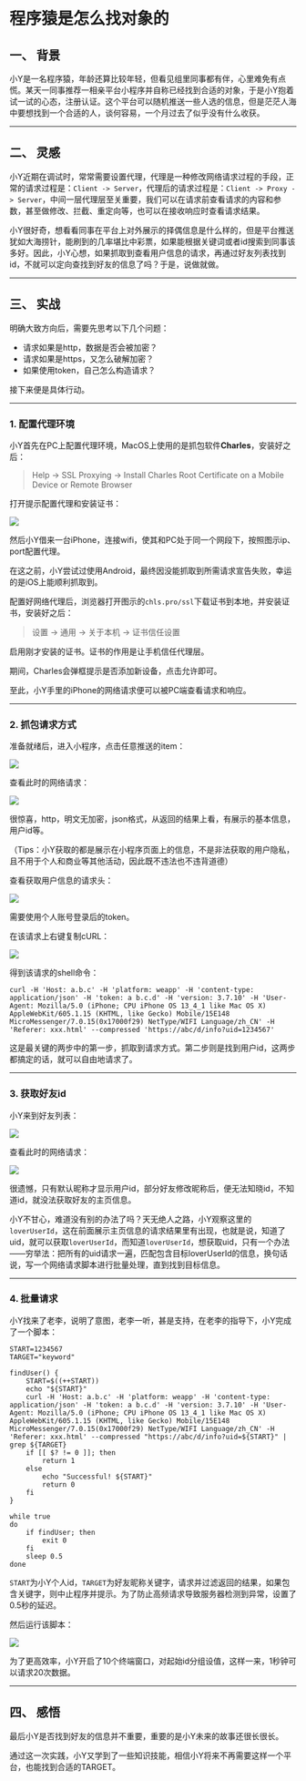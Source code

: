 # 程序猿是怎么找对象的

## 一、 背景

小Y是一名程序猿，年龄还算比较年轻，但看见组里同事都有伴，心里难免有点慌。某天一同事推荐一相亲平台小程序并自称已经找到合适的对象，于是小Y抱着试一试的心态，注册认证。这个平台可以随机推送一些人选的信息，但是茫茫人海中要想找到一个合适的人，谈何容易，一个月过去了似乎没有什么收获。

---
## 二、 灵感

小Y近期在调试时，常常需要设置代理，代理是一种修改网络请求过程的手段，正常的请求过程是：`Client -> Server`，代理后的请求过程是：`Client -> Proxy -> Server`，中间一层代理层至关重要，我们可以在请求前查看请求的内容和参数，甚至做修改、拦截、重定向等，也可以在接收响应时查看请求结果。

小Y很好奇，想看看同事在平台上对外展示的择偶信息是什么样的，但是平台推送犹如大海捞针，能刷到的几率堪比中彩票，如果能根据关键词或者id搜索到同事该多好。因此，小Y心想，如果抓取到查看用户信息的请求，再通过好友列表找到id，不就可以定向查找到好友的信息了吗？于是，说做就做。

---
## 三、 实战

明确大致方向后，需要先思考以下几个问题：
- 请求如果是http，数据是否会被加密？
- 请求如果是https，又怎么破解加密？
- 如果使用token，自己怎么构造请求？

接下来便是具体行动。

---
### 1. 配置代理环境

小Y首先在PC上配置代理环境，MacOS上使用的是抓包软件**Charles**，安装好之后：
> Help -> SSL Proxying -> Install Charles Root Certificate on a Mobile Device or Remote Browser

打开提示配置代理和安装证书：

![](static/blog/image/PFL_CA.png)

然后小Y借来一台iPhone，连接wifi，使其和PC处于同一个网段下，按照图示ip、port配置代理。

在这之前，小Y尝试过使用Android，最终因没能抓取到所需请求宣告失败，幸运的是iOS上能顺利抓取到。

配置好网络代理后，浏览器打开图示的`chls.pro/ssl`下载证书到本地，并安装证书，安装好之后：
> 设置 -> 通用 -> 关于本机 -> 证书信任设置

启用刚才安装的证书。证书的作用是让手机信任代理层。

期间，Charles会弹框提示是否添加新设备，点击允许即可。

至此，小Y手里的iPhone的网络请求便可以被PC端查看请求和响应。

---
### 2. 抓包请求方式

准备就绪后，进入小程序，点击任意推送的item：

![](static/blog/image/PFL_ClickUserInfo.jpeg)

查看此时的网络请求：

![](static/blog/image/PFL_GetUserInfo.png)

很惊喜，http，明文无加密，json格式，从返回的结果上看，有展示的基本信息，用户id等。

（Tips：小Y获取的都是展示在小程序页面上的信息，不是非法获取的用户隐私，且不用于个人和商业等其他活动，因此既不违法也不违背道德）

查看获取用户信息的请求头：

![](static/blog/image/PFL_UserInfoRequest.png)

需要使用个人账号登录后的token。

在该请求上右键复制cURL：

![](static/blog/image/PFL_RequestUrl.png)

得到该请求的shell命令：
```shell
curl -H 'Host: a.b.c' -H 'platform: weapp' -H 'content-type: application/json' -H 'token: a b.c.d' -H 'version: 3.7.10' -H 'User-Agent: Mozilla/5.0 (iPhone; CPU iPhone OS 13_4_1 like Mac OS X) AppleWebKit/605.1.15 (KHTML, like Gecko) Mobile/15E148 MicroMessenger/7.0.15(0x17000f29) NetType/WIFI Language/zh_CN' -H 'Referer: xxx.html' --compressed 'https://abc/d/info?uid=1234567'
```

这是最关键的两步中的第一步，抓取到请求方式。第二步则是找到用户id，这两步都搞定的话，就可以自由地请求了。

---
### 3. 获取好友id

小Y来到好友列表：

![](static/blog/image/PFL_FriendList.jpeg)

查看此时的网络请求：

![](static/blog/image/PFL_FriendInfo.png)

很遗憾，只有默认昵称才显示用户id，部分好友修改昵称后，便无法知晓id，不知道id，就没法获取好友的主页信息。

小Y不甘心，难道没有别的办法了吗？天无绝人之路，小Y观察这里的`loverUserId`，这在前面展示主页信息的请求结果里有出现，也就是说，知道了uid，就可以获取`loverUserId`，而知道`loverUserId`，想获取uid，只有一个办法——穷举法：把所有的uid请求一遍，匹配包含目标loverUserId的信息，换句话说，写一个网络请求脚本进行批量处理，直到找到目标信息。

---
### 4. 批量请求

小Y找来了老李，说明了意图，老李一听，甚是支持，在老李的指导下，小Y完成了一个脚本：
```shell
START=1234567
TARGET="keyword"

findUser() {
    START=$((++START))
    echo "${START}"
    curl -H 'Host: a.b.c' -H 'platform: weapp' -H 'content-type: application/json' -H 'token: a b.c.d' -H 'version: 3.7.10' -H 'User-Agent: Mozilla/5.0 (iPhone; CPU iPhone OS 13_4_1 like Mac OS X) AppleWebKit/605.1.15 (KHTML, like Gecko) Mobile/15E148 MicroMessenger/7.0.15(0x17000f29) NetType/WIFI Language/zh_CN' -H 'Referer: xxx.html' --compressed "https://abc/d/info?uid=${START}" | grep ${TARGET}
    if [[ $? != 0 ]]; then
        return 1
    else 
        echo "Successful! ${START}"
        return 0
    fi
}

while true
do
    if findUser; then
        exit 0
    fi
    sleep 0.5
done
```

`START`为小Y个人id，`TARGET`为好友昵称关键字，请求并过滤返回的结果，如果包含关键字，则中止程序并提示。为了防止高频请求导致服务器检测到异常，设置了0.5秒的延迟。

然后运行该脚本：

![](static/blog/image/PFL_RunScript.png)

为了更高效率，小Y开启了10个终端窗口，对起始id分组设值，这样一来，1秒钟可以请求20次数据。

---
## 四、 感悟

最后小Y是否找到好友的信息并不重要，重要的是小Y未来的故事还很长很长。

通过这一次实践，小Y又学到了一些知识技能，相信小Y将来不再需要这样一个平台，也能找到合适的TARGET。